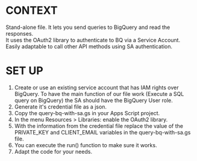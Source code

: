 # CONTEXT
Stand-alone file.
It lets you send queries to BigQuery and read the responses.  
It uses the OAuth2 library to authenticate to BQ via a Service Account.  
Easily adaptable to call other API methods using SA authentication.  

# SET UP
1. Create or use an existing service account that has IAM rights over BigQuery. To have the main function of our file work (Execute a SQL query on BigQuery) the SA should have the BigQuery User role.
2. Generate it's credential file as a json.  
3. Copy the query-bq-with-sa.gs in your Apps Script project.   
4. In the menu Resources > Libraries: enable the OAuth2 library.   
5. With the information from the credential file replace the value of the PRIVATE_KEY and CLIENT_EMAIL variables in the query-bq-with-sa.gs file.  
6. You can execute the run() function to make sure it works.  
7. Adapt the code for your needs.  